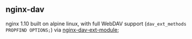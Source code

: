 ## nginx-dav

nginx 1.10 built on alpine linux, with full WebDAV support (`dav_ext_methods PROPFIND OPTIONS;`) via [nginx-dav-ext-module](https://github.com/arut/nginx-dav-ext-module);

